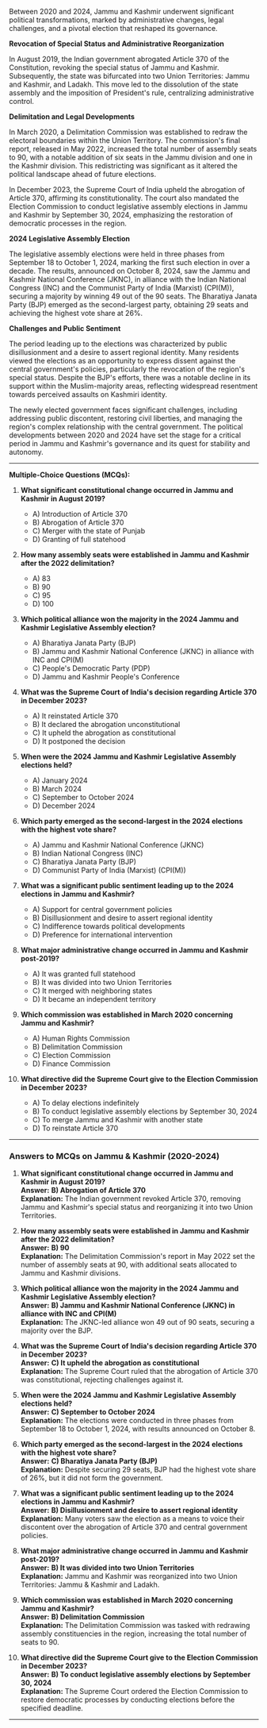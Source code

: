 Between 2020 and 2024, Jammu and Kashmir underwent significant political transformations, marked by administrative changes, legal challenges, and a pivotal election that    reshaped its governance.

**Revocation of Special Status and Administrative Reorganization**

In August 2019, the Indian government abrogated Article 370 of the Constitution, revoking the special status of Jammu and Kashmir. Subsequently, the state was bifurcated into two Union Territories: Jammu and Kashmir, and Ladakh. This move led to the dissolution of the state assembly and the imposition of President's rule, centralizing administrative control. 

**Delimitation and Legal Developments**

In March 2020, a Delimitation Commission was established to redraw the electoral boundaries within the Union Territory. The commission's final report, released in May 2022, increased the total number of assembly seats to 90, with a notable addition of six seats in the Jammu division and one in the Kashmir division. This redistricting was significant as it altered the political landscape ahead of future elections.

In December 2023, the Supreme Court of India upheld the abrogation of Article 370, affirming its constitutionality. The court also mandated the Election Commission to conduct legislative assembly elections in Jammu and Kashmir by September 30, 2024, emphasizing the restoration of democratic processes in the region. 

**2024 Legislative Assembly Election**

The legislative assembly elections were held in three phases from September 18 to October 1, 2024, marking the first such election in over a decade. The results, announced on October 8, 2024, saw the Jammu and Kashmir National Conference (JKNC), in alliance with the Indian National Congress (INC) and the Communist Party of India (Marxist) (CPI(M)), securing a majority by winning 49 out of the 90 seats. The Bharatiya Janata Party (BJP) emerged as the second-largest party, obtaining 29 seats and achieving the highest vote share at 26%.

**Challenges and Public Sentiment**

The period leading up to the elections was characterized by public disillusionment and a desire to assert regional identity. Many residents viewed the elections as an opportunity to express dissent against the central government's policies, particularly the revocation of the region's special status. Despite the BJP's efforts, there was a notable decline in its support within the Muslim-majority areas, reflecting widespread resentment towards perceived assaults on Kashmiri identity. 

The newly elected government faces significant challenges, including addressing public discontent, restoring civil liberties, and managing the region's complex relationship with the central government. The political developments between 2020 and 2024 have set the stage for a critical period in Jammu and Kashmir's governance and its quest for stability and autonomy.

---

**Multiple-Choice Questions (MCQs):**

1. **What significant constitutional change occurred in Jammu and Kashmir in August 2019?**
   - A) Introduction of Article 370
   - B) Abrogation of Article 370
   - C) Merger with the state of Punjab
   - D) Granting of full statehood

2. **How many assembly seats were established in Jammu and Kashmir after the 2022 delimitation?**
   - A) 83
   - B) 90
   - C) 95
   - D) 100

3. **Which political alliance won the majority in the 2024 Jammu and Kashmir Legislative Assembly election?**
   - A) Bharatiya Janata Party (BJP)
   - B) Jammu and Kashmir National Conference (JKNC) in alliance with INC and CPI(M)
   - C) People's Democratic Party (PDP)
   - D) Jammu and Kashmir People's Conference

4. **What was the Supreme Court of India's decision regarding Article 370 in December 2023?**
   - A) It reinstated Article 370
   - B) It declared the abrogation unconstitutional
   - C) It upheld the abrogation as constitutional
   - D) It postponed the decision

5. **When were the 2024 Jammu and Kashmir Legislative Assembly elections held?**
   - A) January 2024
   - B) March 2024
   - C) September to October 2024
   - D) December 2024

6. **Which party emerged as the second-largest in the 2024 elections with the highest vote share?**
   - A) Jammu and Kashmir National Conference (JKNC)
   - B) Indian National Congress (INC)
   - C) Bharatiya Janata Party (BJP)
   - D) Communist Party of India (Marxist) (CPI(M))

7. **What was a significant public sentiment leading up to the 2024 elections in Jammu and Kashmir?**
   - A) Support for central government policies
   - B) Disillusionment and desire to assert regional identity
   - C) Indifference towards political developments
   - D) Preference for international intervention

8. **What major administrative change occurred in Jammu and Kashmir post-2019?**
   - A) It was granted full statehood
   - B) It was divided into two Union Territories
   - C) It merged with neighboring states
   - D) It became an independent territory

9. **Which commission was established in March 2020 concerning Jammu and Kashmir?**
   - A) Human Rights Commission
   - B) Delimitation Commission
   - C) Election Commission
   - D) Finance Commission

10. **What directive did the Supreme Court give to the Election Commission in December 2023?**
    - A) To delay elections indefinitely
    - B) To conduct legislative assembly elections by September 30, 2024
    - C) To merge Jammu and Kashmir with another state
    - D) To reinstate Article 370

---
### **Answers to MCQs on Jammu & Kashmir (2020-2024)**  

1. **What significant constitutional change occurred in Jammu and Kashmir in August 2019?**  
   **Answer:** **B) Abrogation of Article 370**  
   **Explanation:** The Indian government revoked Article 370, removing Jammu and Kashmir's special status and reorganizing it into two Union Territories.  

2. **How many assembly seats were established in Jammu and Kashmir after the 2022 delimitation?**  
   **Answer:** **B) 90**  
   **Explanation:** The Delimitation Commission's report in May 2022 set the number of assembly seats at 90, with additional seats allocated to Jammu and Kashmir divisions.  

3. **Which political alliance won the majority in the 2024 Jammu and Kashmir Legislative Assembly election?**  
   **Answer:** **B) Jammu and Kashmir National Conference (JKNC) in alliance with INC and CPI(M)**  
   **Explanation:** The JKNC-led alliance won 49 out of 90 seats, securing a majority over the BJP.  

4. **What was the Supreme Court of India's decision regarding Article 370 in December 2023?**  
   **Answer:** **C) It upheld the abrogation as constitutional**  
   **Explanation:** The Supreme Court ruled that the abrogation of Article 370 was constitutional, rejecting challenges against it.  

5. **When were the 2024 Jammu and Kashmir Legislative Assembly elections held?**  
   **Answer:** **C) September to October 2024**  
   **Explanation:** The elections were conducted in three phases from September 18 to October 1, 2024, with results announced on October 8.  

6. **Which party emerged as the second-largest in the 2024 elections with the highest vote share?**  
   **Answer:** **C) Bharatiya Janata Party (BJP)**  
   **Explanation:** Despite securing 29 seats, BJP had the highest vote share of 26%, but it did not form the government.  

7. **What was a significant public sentiment leading up to the 2024 elections in Jammu and Kashmir?**  
   **Answer:** **B) Disillusionment and desire to assert regional identity**  
   **Explanation:** Many voters saw the election as a means to voice their discontent over the abrogation of Article 370 and central government policies.  

8. **What major administrative change occurred in Jammu and Kashmir post-2019?**  
   **Answer:** **B) It was divided into two Union Territories**  
   **Explanation:** Jammu and Kashmir was reorganized into two Union Territories: Jammu & Kashmir and Ladakh.  

9. **Which commission was established in March 2020 concerning Jammu and Kashmir?**  
   **Answer:** **B) Delimitation Commission**  
   **Explanation:** The Delimitation Commission was tasked with redrawing assembly constituencies in the region, increasing the total number of seats to 90.  

10. **What directive did the Supreme Court give to the Election Commission in December 2023?**  
    **Answer:** **B) To conduct legislative assembly elections by September 30, 2024**  
    **Explanation:** The Supreme Court ordered the Election Commission to restore democratic processes by conducting elections before the specified deadline.  

---


